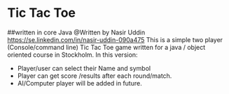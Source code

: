 # Tic Tac Toe 
##written in core Java
@Written by Nasir Uddin
https://se.linkedin.com/in/nasir-uddin-090a475
This is  a simple two player (Console/command line)  Tic Tac Toe game written for a java / object oriented course in Stockholm.
In this version:
- Player/user can select their Name and symbol
- Player can get score /results after each round/match.
- AI/Computer player will be added in future.
